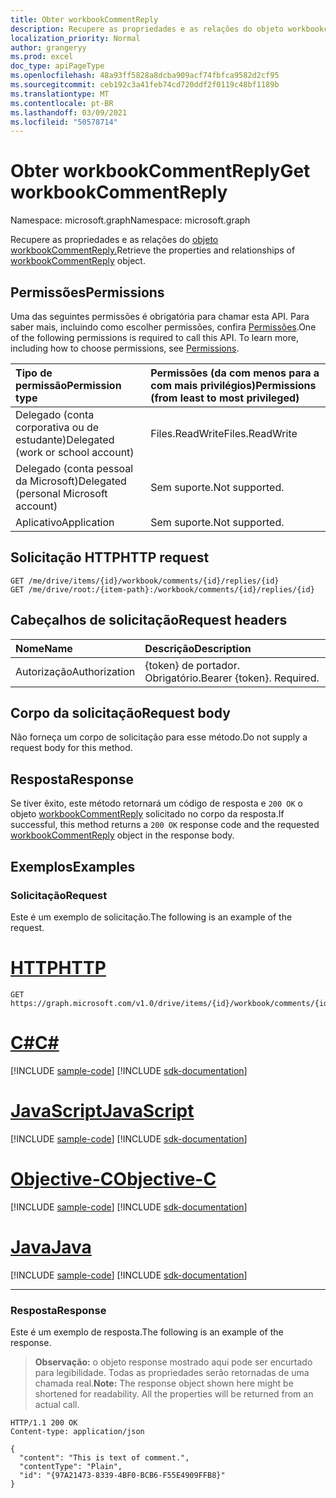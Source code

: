 ```yaml
---
title: Obter workbookCommentReply
description: Recupere as propriedades e as relações do objeto workbookcommentreply.
localization_priority: Normal
author: grangeryy
ms.prod: excel
doc_type: apiPageType
ms.openlocfilehash: 48a93ff5828a8dcba909acf74fbfca9582d2cf95
ms.sourcegitcommit: ceb192c3a41feb74cd720ddf2f0119c48bf1189b
ms.translationtype: MT
ms.contentlocale: pt-BR
ms.lasthandoff: 03/09/2021
ms.locfileid: "50578714"
---
```

# <a name="get-workbookcommentreply"></a><span data-ttu-id="6c1c2-103">Obter workbookCommentReply</span><span class="sxs-lookup"><span data-stu-id="6c1c2-103">Get workbookCommentReply</span></span>

<span data-ttu-id="6c1c2-104">Namespace: microsoft.graph</span><span class="sxs-lookup"><span data-stu-id="6c1c2-104">Namespace: microsoft.graph</span></span>

<span data-ttu-id="6c1c2-105">Recupere as propriedades e as relações do [objeto workbookCommentReply.](../resources/workbookcommentreply.md)</span><span class="sxs-lookup"><span data-stu-id="6c1c2-105">Retrieve the properties and relationships of [workbookCommentReply](../resources/workbookcommentreply.md) object.</span></span>

## <a name="permissions"></a><span data-ttu-id="6c1c2-106">Permissões</span><span class="sxs-lookup"><span data-stu-id="6c1c2-106">Permissions</span></span>

<span data-ttu-id="6c1c2-p101">Uma das seguintes permissões é obrigatória para chamar esta API. Para saber mais, incluindo como escolher permissões, confira [Permissões](/graph/permissions-reference).</span><span class="sxs-lookup"><span data-stu-id="6c1c2-p101">One of the following permissions is required to call this API. To learn more, including how to choose permissions, see [Permissions](/graph/permissions-reference).</span></span>

| <span data-ttu-id="6c1c2-109">Tipo de permissão</span><span class="sxs-lookup"><span data-stu-id="6c1c2-109">Permission type</span></span>                        | <span data-ttu-id="6c1c2-110">Permissões (da com menos para a com mais privilégios)</span><span class="sxs-lookup"><span data-stu-id="6c1c2-110">Permissions (from least to most privileged)</span></span> |
|:---------------------------------------|:--------------------------------------------|
| <span data-ttu-id="6c1c2-111">Delegado (conta corporativa ou de estudante)</span><span class="sxs-lookup"><span data-stu-id="6c1c2-111">Delegated (work or school account)</span></span>     | <span data-ttu-id="6c1c2-112">Files.ReadWrite</span><span class="sxs-lookup"><span data-stu-id="6c1c2-112">Files.ReadWrite</span></span> |
| <span data-ttu-id="6c1c2-113">Delegado (conta pessoal da Microsoft)</span><span class="sxs-lookup"><span data-stu-id="6c1c2-113">Delegated (personal Microsoft account)</span></span> | <span data-ttu-id="6c1c2-114">Sem suporte.</span><span class="sxs-lookup"><span data-stu-id="6c1c2-114">Not supported.</span></span> |
| <span data-ttu-id="6c1c2-115">Aplicativo</span><span class="sxs-lookup"><span data-stu-id="6c1c2-115">Application</span></span>                            | <span data-ttu-id="6c1c2-116">Sem suporte.</span><span class="sxs-lookup"><span data-stu-id="6c1c2-116">Not supported.</span></span> |

## <a name="http-request"></a><span data-ttu-id="6c1c2-117">Solicitação HTTP</span><span class="sxs-lookup"><span data-stu-id="6c1c2-117">HTTP request</span></span>

<!-- { "blockType": "ignored" } -->

```http
GET /me/drive/items/{id}/workbook/comments/{id}/replies/{id}
GET /me/drive/root:/{item-path}:/workbook/comments/{id}/replies/{id}
```

## <a name="request-headers"></a><span data-ttu-id="6c1c2-118">Cabeçalhos de solicitação</span><span class="sxs-lookup"><span data-stu-id="6c1c2-118">Request headers</span></span>

| <span data-ttu-id="6c1c2-119">Nome</span><span class="sxs-lookup"><span data-stu-id="6c1c2-119">Name</span></span>      |<span data-ttu-id="6c1c2-120">Descrição</span><span class="sxs-lookup"><span data-stu-id="6c1c2-120">Description</span></span>|
|:----------|:----------|
| <span data-ttu-id="6c1c2-121">Autorização</span><span class="sxs-lookup"><span data-stu-id="6c1c2-121">Authorization</span></span> | <span data-ttu-id="6c1c2-p102">{token} de portador. Obrigatório.</span><span class="sxs-lookup"><span data-stu-id="6c1c2-p102">Bearer {token}. Required.</span></span> |

## <a name="request-body"></a><span data-ttu-id="6c1c2-124">Corpo da solicitação</span><span class="sxs-lookup"><span data-stu-id="6c1c2-124">Request body</span></span>

<span data-ttu-id="6c1c2-125">Não forneça um corpo de solicitação para esse método.</span><span class="sxs-lookup"><span data-stu-id="6c1c2-125">Do not supply a request body for this method.</span></span>

## <a name="response"></a><span data-ttu-id="6c1c2-126">Resposta</span><span class="sxs-lookup"><span data-stu-id="6c1c2-126">Response</span></span>

<span data-ttu-id="6c1c2-127">Se tiver êxito, este método retornará um código de resposta e `200 OK` o objeto [workbookCommentReply](../resources/workbookcommentreply.md) solicitado no corpo da resposta.</span><span class="sxs-lookup"><span data-stu-id="6c1c2-127">If successful, this method returns a `200 OK` response code and the requested [workbookCommentReply](../resources/workbookcommentreply.md) object in the response body.</span></span>

## <a name="examples"></a><span data-ttu-id="6c1c2-128">Exemplos</span><span class="sxs-lookup"><span data-stu-id="6c1c2-128">Examples</span></span>

### <a name="request"></a><span data-ttu-id="6c1c2-129">Solicitação</span><span class="sxs-lookup"><span data-stu-id="6c1c2-129">Request</span></span>

<span data-ttu-id="6c1c2-130">Este é um exemplo de solicitação.</span><span class="sxs-lookup"><span data-stu-id="6c1c2-130">The following is an example of the request.</span></span>

# <a name="http"></a>[<span data-ttu-id="6c1c2-131">HTTP</span><span class="sxs-lookup"><span data-stu-id="6c1c2-131">HTTP</span></span>](#tab/http)
<!-- {
  "blockType": "request",
  "name": "get_workbookcommentreply"
}-->

```msgraph-interactive
GET https://graph.microsoft.com/v1.0/drive/items/{id}/workbook/comments/{id}/replies/{id}
```
# <a name="c"></a>[<span data-ttu-id="6c1c2-132">C#</span><span class="sxs-lookup"><span data-stu-id="6c1c2-132">C#</span></span>](#tab/csharp)
[!INCLUDE [sample-code](../includes/snippets/csharp/get-workbookcommentreply-csharp-snippets.md)]
[!INCLUDE [sdk-documentation](../includes/snippets/snippets-sdk-documentation-link.md)]

# <a name="javascript"></a>[<span data-ttu-id="6c1c2-133">JavaScript</span><span class="sxs-lookup"><span data-stu-id="6c1c2-133">JavaScript</span></span>](#tab/javascript)
[!INCLUDE [sample-code](../includes/snippets/javascript/get-workbookcommentreply-javascript-snippets.md)]
[!INCLUDE [sdk-documentation](../includes/snippets/snippets-sdk-documentation-link.md)]

# <a name="objective-c"></a>[<span data-ttu-id="6c1c2-134">Objective-C</span><span class="sxs-lookup"><span data-stu-id="6c1c2-134">Objective-C</span></span>](#tab/objc)
[!INCLUDE [sample-code](../includes/snippets/objc/get-workbookcommentreply-objc-snippets.md)]
[!INCLUDE [sdk-documentation](../includes/snippets/snippets-sdk-documentation-link.md)]

# <a name="java"></a>[<span data-ttu-id="6c1c2-135">Java</span><span class="sxs-lookup"><span data-stu-id="6c1c2-135">Java</span></span>](#tab/java)
[!INCLUDE [sample-code](../includes/snippets/java/get-workbookcommentreply-java-snippets.md)]
[!INCLUDE [sdk-documentation](../includes/snippets/snippets-sdk-documentation-link.md)]

---


### <a name="response"></a><span data-ttu-id="6c1c2-136">Resposta</span><span class="sxs-lookup"><span data-stu-id="6c1c2-136">Response</span></span>

<span data-ttu-id="6c1c2-137">Este é um exemplo de resposta.</span><span class="sxs-lookup"><span data-stu-id="6c1c2-137">The following is an example of the response.</span></span>

> <span data-ttu-id="6c1c2-p103">**Observação:** o objeto response mostrado aqui pode ser encurtado para legibilidade. Todas as propriedades serão retornadas de uma chamada real.</span><span class="sxs-lookup"><span data-stu-id="6c1c2-p103">**Note:** The response object shown here might be shortened for readability. All the properties will be returned from an actual call.</span></span>

<!-- {
  "blockType": "response",
  "truncated": true,
  "@odata.type": "microsoft.graph.workbookCommentReply"
} -->

```http
HTTP/1.1 200 OK
Content-type: application/json

{
  "content": "This is text of comment.",
  "contentType": "Plain",
  "id": "{97A21473-8339-4BF0-BCB6-F55E4909FFB8}"
}
```

<!-- uuid: 16cd6b66-4b1a-43a1-adaf-3a886856ed98
2019-02-04 14:57:30 UTC -->
<!-- {
  "type": "#page.annotation",
  "description": "Get workbookCommentReply",
  "keywords": "",
  "section": "documentation",
  "tocPath": ""
}-->

